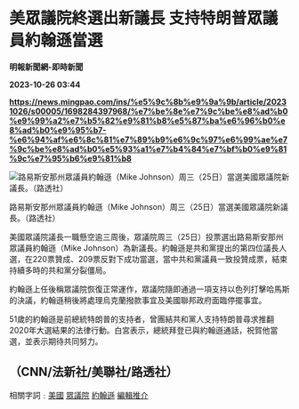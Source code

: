 # 美眾議院終選出新議長 支持特朗普眾議員約翰遜當選
**明報新聞網-即時新聞**

**2023-10-26 03:44**

**https://news.mingpao.com/ins/%e5%9c%8b%e9%9a%9b/article/20231026/s00005/1698284397968/%e7%be%8e%e7%9c%be%e8%ad%b0%e9%99%a2%e7%b5%82%e9%81%b8%e5%87%ba%e6%96%b0%e8%ad%b0%e9%95%b7-%e6%94%af%e6%8c%81%e7%89%b9%e6%9c%97%e6%99%ae%e7%9c%be%e8%ad%b0%e5%93%a1%e7%b4%84%e7%bf%b0%e9%81%9c%e7%95%b6%e9%81%b8**

![路易斯安那州眾議員約翰遜（Mike Johnson）周三（25日）當選美國眾議院新議長。（路透社）](https://fs.mingpao.com/ins/20231026/s00005/20522b960d773497cc87ee8981a55f51.jpg)

路易斯安那州眾議員約翰遜（Mike Johnson）周三（25日）當選美國眾議院新議長。（路透社）

美國眾議院議長一職懸空逾三周後，眾議院周三（25日）投票選出路易斯安那州眾議員約翰遜（Mike Johnson）為新議長。約翰遜是共和黨提出的第四位議長人選，在220票贊成、209票反對下成功當選，當中共和黨議員一致投贊成票，結束持續多時的共和黨分裂僵局。

約翰遜上任後稱眾議院恢復正常運作，眾議院隨即通過一項支持以色列打擊哈馬斯的決議，約翰遜稍後將處理烏克蘭撥款事宜及美國聯邦政府面臨停擺事宜。

51歲的約翰遜是前總統特朗普的支持者，曾團結共和黨人支持特朗普尋求推翻2020年大選結果的法律行動。白宮表示，總統拜登已與約翰遜通話，祝賀他當選，並表示期待共同努力。

（CNN/法新社/美聯社/路透社）
-----------------

相關字詞﹕[美國](https://news.mingpao.com/ins/%e5%9c%8b%e9%9a%9b/article/20231026/s00005/php/search2.php?pnssection=all&inssection=all&searchtype=A&keywords=%E7%BE%8E%E5%9C%8B) [眾議院](https://news.mingpao.com/ins/%e5%9c%8b%e9%9a%9b/article/20231026/s00005/php/search2.php?pnssection=all&inssection=all&searchtype=A&keywords=%E7%9C%BE%E8%AD%B0%E9%99%A2) [約翰遜](https://news.mingpao.com/ins/%e5%9c%8b%e9%9a%9b/article/20231026/s00005/php/search2.php?pnssection=all&inssection=all&searchtype=A&keywords=%E7%B4%84%E7%BF%B0%E9%81%9C) [編輯推介](https://news.mingpao.com/ins/%e5%9c%8b%e9%9a%9b/article/20231026/s00005/php/search2.php?pnssection=all&inssection=all&searchtype=A&keywords=%E7%B7%A8%E8%BC%AF%E6%8E%A8%E4%BB%8B)